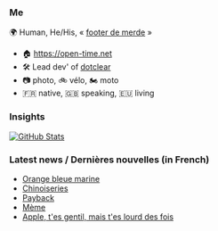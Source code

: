 ### Me

🌍 Human, He/His, « [footer de merde](https://open-time.net/post/2013/07/17/La-veritable-histoire-du-Footer-de-merde-) » 
* 🏠 https://open-time.net 
* 🛠️ Lead dev' of [dotclear](https://git.dotclear.org/dev/dotclear)
* 📷 photo, 🚲 vélo, 🏍️ moto 
* 🇫🇷 native, 🇬🇧 speaking, 🇪🇺 living

### Insights

[![GitHub Stats](https://github-readme-stats-sigma-five.vercel.app/api?username=franck-paul)](https://github.com/franck-paul)

### Latest news / Dernières nouvelles (in French)

<!-- BLOG-POST-LIST:START -->
- [Orange bleue marine](https://open-time.net/post/2025/04/06/Orange-bleue-marine)
- [Chinoiseries](https://open-time.net/post/2025/04/05/Chinoiseries)
- [Payback](https://open-time.net/post/2025/04/04/Payback)
- [Mème](https://open-time.net/post/2025/04/03/Meme)
- [Apple, t&#39;es gentil, mais t&#39;es lourd des fois](https://open-time.net/post/2025/04/02/Apple-t-es-gentil-mais-t-es-lourd-des-fois)
<!-- BLOG-POST-LIST:END -->
